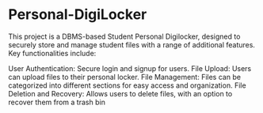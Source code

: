 # Personal-DigiLocker
This project is a DBMS-based Student Personal Digilocker, designed to securely store and manage student files with a range of additional features. Key functionalities include:

User Authentication: Secure login and signup for users.
File Upload: Users can upload files to their personal locker.
File Management: Files can be categorized into different sections for easy access and organization.
File Deletion and Recovery: Allows users to delete files, with an option to recover them from a trash bin
